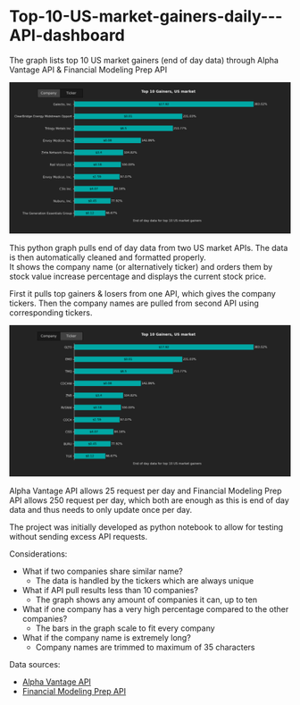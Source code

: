 # Top-10-US-market-gainers-daily---API-dashboard
The graph lists top 10 US market gainers (end of day data) through Alpha Vantage API &amp; Financial Modeling Prep API

<img src="/Screenshots/output1.png">

This python graph pulls end of day data from two US market APIs. The data is then automatically cleaned and formatted properly.<br/> 
It shows the company name (or alternatively ticker) and orders them by stock value increase percentage and displays the current stock price.

First it pulls top gainers & losers from one API, which gives the company tickers. Then the company names are pulled from second API using corresponding tickers.

<img src="Screenshots/output2.png">

Alpha Vantage API allows 25 request per day and Financial Modeling Prep API allows 250 request per day, which both are enough as this is end of day data and thus needs to only update once per day.

The project was initially developed as python notebook to allow for testing without sending excess API requests.

Considerations:<br/> 
- What if two companies share similar name?
  - The data is handled by the tickers which are always unique
- What if API pull results less than 10 companies?
  - The graph shows any amount of companies it can, up to ten
- What if one company has a very high percentage compared to the other companies?
  - The bars in the graph scale to fit every company
- What if the company name is extremely long?
  - Company names are trimmed to maximum of 35 characters

Data sources:<br/> 
- [Alpha Vantage API](https://www.alphavantage.co/)<br/> 
- [Financial Modeling Prep API](https://site.financialmodelingprep.com/)
